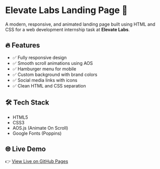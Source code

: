 # Elevate Labs Landing Page 🚀

A modern, responsive, and animated landing page built using HTML and CSS for a web development internship task at **Elevate Labs**.


## 🔥 Features

- ✅ Fully responsive design
- ✅ Smooth scroll animations using AOS
- ✅ Hamburger menu for mobile
- ✅ Custom background with brand colors
- ✅ Social media links with icons
- ✅ Clean HTML and CSS separation


## 🛠️ Tech Stack

- HTML5  
- CSS3  
- AOS.js (Animate On Scroll)  
- Google Fonts (Poppins)



## 🌐 Live Demo

👉 [View Live on GitHub Pages](https://beastcoder8.github.io/Task-1/)



